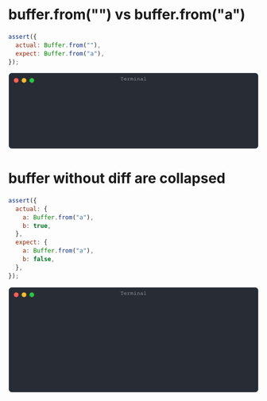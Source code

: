 # buffer.from("") vs buffer.from("a")

```js
assert({
  actual: Buffer.from(""),
  expect: Buffer.from("a"),
});
```

![img](<./array_typed/buffer.from("") vs buffer.from("a").svg>)

# buffer without diff are collapsed

```js
assert({
  actual: {
    a: Buffer.from("a"),
    b: true,
  },
  expect: {
    a: Buffer.from("a"),
    b: false,
  },
});
```

![img](<./array_typed/buffer without diff are collapsed.svg>)

